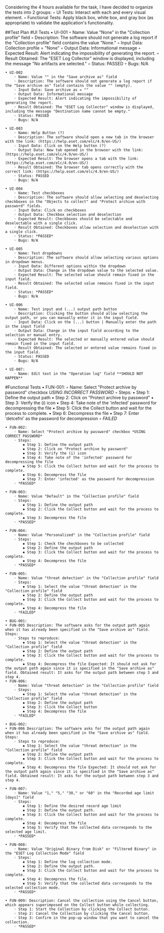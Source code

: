 Considering the 4 hours available for the task, I have decided to organize the tests into 2 groups:
        ◦ UI Tests: Interact with each and every visual element.
        ◦ Functional Tests: Apply black box, white box, and gray box (as appropriate) to validate the application's functionality.

##Test Plan
#UI Tests
    • UI-001
        ◦ Name: Value "None" in the "Collection profile" field
        ◦ Description: The software should not generate a log report if the "Collection profile" field contains the value "None."
        ◦ Input Data: Collection profile = "None"
        ◦ Output Data: Informational message
        ◦ Expected Result: Alert indicating the impossibility of generating the report.
        ◦ Result Obtained: The "ESET Log Collector" window is displayed, including the message "No artifacts are selected."
        ◦ Status: PASSED
        ◦ Bugs: N/A

    • UI-002
        ◦ Name: Value "" in the "Save archive as" field
        ◦ Description: The software should not generate a log report if the "Save archive as" field contains the value "" (empty).
        ◦ Input Data: Save archive as = ""
        ◦ Output Data: Informational message
        ◦ Expected Result: Alert indicating the impossibility of generating the report.
        ◦ Result Obtained: The "ESET Log Collector" window is displayed, including the message "Destination name cannot be empty."
        ◦ Status: PASSED
        ◦ Bugs: N/A

    • UI-003
        ◦ Name: Help Button (?)
        ◦ Description: The software should open a new tab in the browser with the link: (https://help.eset.com/elc/4.9/en-US/)
        ◦ Input Data: Click on the Help button (?)
        ◦ Output Data: New tab opened in the browser with the link: (https://help.eset.com/elc/4.9/en-US/)
        ◦ Expected Result: The browser opens a tab with the link: (https://help.eset.com/elc/4.9/en-US/)
        ◦ Result Obtained: The browser tab opens correctly with the correct link: (https://help.eset.com/elc/4.9/en-US/)
        ◦ Status: PASSED
        ◦ Bugs: N/A

    • UI-004
        ◦ Name: Test checkboxes
        ◦ Description: The software should allow selecting and deselecting checkboxes in the "Objects to collect" and "Protect archive with password" fields.
        ◦ Input Data: Click on checkboxes
        ◦ Output Data: Checkbox selection and deselection
        ◦ Expected Result: Checkboxes should be selectable and deselectable with a single click.
        ◦ Result Obtained: Checkboxes allow selection and deselection with a single click.
        ◦ Status: *PASSED*
        ◦ Bugs: N/A

    • UI-005
        ◦ Name: Test dropdowns
        ◦ Description: The software should allow selecting various options in dropdown menus.
        ◦ Input Data: Different options within the dropdown
        ◦ Output Data: Change in the dropdown value to the selected value.
        ◦ Expected Result: The selected value should remain fixed in the input field.
        ◦ Result Obtained: The selected value remains fixed in the input field.
        ◦ Status: *PASSED*
        ◦ Bugs: N/A

    • UI-006
        ◦ Name: Test input and (...) output path button
        ◦ Description: Clicking the button should allow selecting the output path, or you can manually enter it in the input field.
        ◦ Input Data: Click on the (...) button | Manually enter the path in the input field
        ◦ Output Data: Change in the input field according to the selection or manual entry.
        ◦ Expected Result: The selected or manually entered value should remain fixed in the input field.
        ◦ Result Obtained: The selected or entered value remains fixed in the input field.
        ◦ Status: PASSED
        ◦ Bugs: N/A

    • UI-007:
        ◦ Name: Edit text in the "Operation log" field **SHOULD NOT HAPPEN**
#Functional Tests
    • FUN-001:
        ◦ Name: Select "Protect archive by password" checkbox *USING INCORRECT PASSWORD*
        ◦ Steps:
            ▪ Step 1: Define the output path
            ▪ Step 2: Click on "Protect archive by password"
            ▪ Step 3: Verify the (i) icon
            ▪ Step 4: Take note of the 'infected' password for decompressing the file
            ▪ Step 5: Click the Collect button and wait for the process to complete.
            ▪ Step 6: Decompress the file
            ▪ Step 7: Enter 'detcefni' as the password for decompression
        ◦ *FAILED*

    • FUN-002:
        ◦ Name: Select "Protect archive by password" checkbox *USING CORRECT PASSWORD*
        ◦ Steps:
            ▪ Step 1: Define the output path
            ▪ Step 2: Click on "Protect archive by password"
            ▪ Step 3: Verify the (i) icon
            ▪ Step 4: Take note of the 'infected' password for decompressing the file
            ▪ Step 5: Click the Collect button and wait for the process to complete.
            ▪ Step 6: Decompress the file
            ▪ Step 7: Enter 'infected' as the password for decompression
        ◦ *PASSED*

    • FUN-003:
        ◦ Name: Value "Default" in the "Collection profile" field
        ◦ Steps:
            ▪ Step 1: Define the output path
            ▪ Step 2: Click the Collect button and wait for the process to complete.
            ▪ Step 3: Decompress the file
        ◦ *PASSED*

    • FUN-004:
        ◦ Name: Value "Personalized" in the "Collection profile" field
        ◦ Steps:
            ▪ Step 1: Check the checkboxes to be collected
            ▪ Step 2: Define the output path
            ▪ Step 3: Click the Collect button and wait for the process to complete.
            ▪ Step 4: Decompress the file
        ◦ *PASSED*

    • FUN-005:
        ◦ Name: Value "threat detection" in the "Collection profile" field
        ◦ Steps:
            ▪ Step 1: Select the value "threat detection" in the "Collection profile" field
            ▪ Step 2: Define the output path
            ▪ Step 3: Click the Collect button and wait for the process to complete.
            ▪ Step 4: Decompress the file
        ◦ *FAILED*

    • BUG-001:
    • FUN-005 Description: The software asks for the output path again when it has already been specified in the "Save archive as" field. Steps:
        ◦ Steps to reproduce:
            ▪ Step 1: Select the value "threat detection" in the "Collection profile" field
            ▪ Step 2: Define the output path
            ▪ Step 3: Click the Collect button and wait for the process to complete.
            ▪ Step 4: Decompress the file Expected: It should not ask for the output path again since it is specified in the "Save archive as" field. Obtained result: It asks for the output path between step 3 and step 4.
    • FUN-006:
        ◦ Name: Value "threat detection" in the "Collection profile" field
        ◦ Steps:
            ▪ Step 1: Select the value "threat detection" in the "Collection profile" field
            ▪ Step 2: Define the output path
            ▪ Step 3: Click the Collect button
            ▪ Step 4: Decompress the file
        ◦ *FAILED*

    • BUG-002:
    • FUN-006 Description: The software asks for the output path again when it has already been specified in the "Save archive as" field. Steps:
        ◦ Steps to reproduce:
            ▪ Step 1: Select the value "threat detection" in the "Collection profile" field
            ▪ Step 2: Define the output path
            ▪ Step 3: Click the Collect button and wait for the process to complete.
            ▪ Step 4: Decompress the file Expected: It should not ask for the output path again since it is specified in the "Save archive as" field. Obtained result: It asks for the output path between step 3 and step 4.

    • FUN-007:
        ◦ Name: Value "1," "5," "30," or "60" in the "Recorded age limit [days]" field
        ◦ Steps:
            ▪ Step 1: Define the desired record age limit
            ▪ Step 2: Define the output path.
            ▪ Step 3: Click the Collect button and wait for the process to complete.
            ▪ Step 4: Decompress the file
            ▪ Step 5: Verify that the collected data corresponds to the selected age limit.
        ◦ *PASSED*

    • FUN-008:
        ◦ Name: Value "Original Binary from Disk" or "Filtered Binary" in the "ESET Log Collection Mode" field
        ◦ Steps:
            ▪ Step 1: Define the log collection mode.
            ▪ Step 2: Define the output path.
            ▪ Step 3: Click the Collect button and wait for the process to complete.
            ▪ Step 4: Decompress the file.
            ▪ Step 5: Verify that the collected data corresponds to the selected collection mode.
        ◦ *PASSED*

    • FUN-009: Description: Cancel the collection using the Cancel button, which appears superimposed on the Collect button while collecting.
        ◦ Step 1: Start the Collection by clicking the Collect button.
        ◦ Step 2: Cancel the Collection by clicking the Cancel button.
        ◦ Step 3: Confirm in the pop-up window that you want to cancel the collection.
        ◦ *PASSED*




